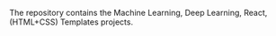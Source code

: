 The repository contains the Machine Learning, Deep Learning, React, (HTML+CSS) Templates projects. 
